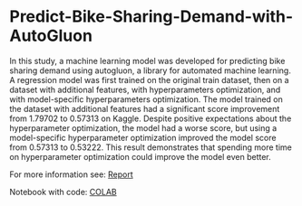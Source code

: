 # Predict-Bike-Sharing-Demand-with-AutoGluon

In this study, a machine learning model was developed for predicting bike sharing demand using autogluon, a library for automated machine learning. A regression model was first trained on the original train dataset, then on a dataset with additional features, with hyperparameters optimization, and with model-specific hyperparameters optimization. The model trained on the dataset with additional features had a significant score improvement from 1.79702 to 0.57313 on Kaggle. Despite positive expectations about the hyperparameter optimization, the model had a worse score, but using a model-specific hyperparameter optimization improved the model score from 0.57313 to 0.53222. This result demonstrates that spending more time on hyperparameter optimization could improve the model even better. 

For more information see: [Report](https://github.com/punkmic/Predict-Bike-Sharing-Demand-with-AutoGluon/blob/6ed5ddd78634034d93f74dd04a84678f550d1473/report-template.md)

Notebook with code: [COLAB](https://github.com/punkmic/Predict-Bike-Sharing-Demand-with-AutoGluon/blob/master/project-template%20(2).ipynb)

